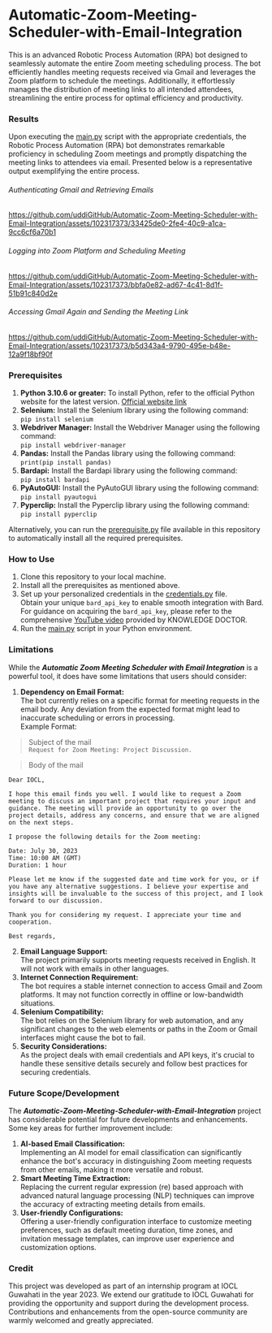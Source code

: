 # Automatic-Zoom-Meeting-Scheduler-with-Email-Integration
This is an advanced Robotic Process Automation (RPA) bot designed to seamlessly automate the entire Zoom meeting scheduling process. The bot efficiently handles meeting requests received via Gmail and leverages the Zoom platform to schedule the meetings. Additionally, it effortlessly manages the distribution of meeting links to all intended attendees, streamlining the entire process for optimal efficiency and productivity.

### Results
Upon executing the [main.py](https://github.com/uddiGitHub/Automatic-Zoom-Meeting-Scheduler-with-Email-Integration/blob/main/src/main.py)  script with the appropriate credentials, the Robotic Process Automation (RPA) bot demonstrates remarkable proficiency in scheduling Zoom meetings and promptly dispatching the meeting links to attendees via email. Presented below is a representative output exemplifying the entire process.
###### Authenticating Gmail and Retrieving Emails


https://github.com/uddiGitHub/Automatic-Zoom-Meeting-Scheduler-with-Email-Integration/assets/102317373/33425de0-2fe4-40c9-a1ca-9cc6cf6a70b1


###### Logging into Zoom Platform and Scheduling Meeting


https://github.com/uddiGitHub/Automatic-Zoom-Meeting-Scheduler-with-Email-Integration/assets/102317373/bbfa0e82-ad67-4c41-8d1f-51b91c840d2e


###### Accessing Gmail Again and Sending the Meeting Link


https://github.com/uddiGitHub/Automatic-Zoom-Meeting-Scheduler-with-Email-Integration/assets/102317373/b5d343a4-9790-495e-b48e-12a9f18bf90f



### Prerequisites
1. **Python 3.10.6 or greater:** To install Python, refer to the official Python website for the latest version. [Official website link](https://www.python.org/)
2. **Selenium:** Install the Selenium library using the following command:<br> `pip install selenium`
3. **Webdriver Manager:** Install the Webdriver Manager using the following command:<br> `pip install webdriver-manager`
4. **Pandas:** Install the Pandas library using the following command:<br> `print(pip install pandas)`
5. **Bardapi:** Install the Bardapi library using the following command:<br> `pip install bardapi`
6. **PyAutoGUI:** Install the PyAutoGUI library using the following command:<br> `pip install pyautogui`
7. **Pyperclip:** Install the Pyperclip library using the following command:<br> `pip install pyperclip`

Alternatively, you can run the [prerequisite.py](https://github.com/uddiGitHub/Automatic-Zoom-Meeting-Scheduler-with-Email-Integration/blob/main/prerequisite.py) file available in this repository to automatically install all the required prerequisites.

### How to Use
1. Clone this repository to your local machine.
2. Install all the prerequisites as mentioned above.
3. Set up your personalized credentials in the [credentials.py](https://github.com/uddiGitHub/Automatic-Zoom-Meeting-Scheduler-with-Email-Integration/blob/main/src/credentials.py) file.<br>Obtain your unique `bard_api_key` to enable smooth integration with Bard. For guidance on acquiring the `bard_api_key`, please refer to the comprehensive [YouTube video](https://youtu.be/kT8Q7aIlgy0) provided by KNOWLEDGE DOCTOR.
4. Run the [main.py](https://github.com/uddiGitHub/Automatic-Zoom-Meeting-Scheduler-with-Email-Integration/blob/main/src/main.py) script in your Python environment.

### Limitations
While the ***Automatic Zoom Meeting Scheduler with Email Integration*** is a powerful tool, it does have some limitations that users should consider:

1. **Dependency on Email Format:**<br> The bot currently relies on a specific format for meeting requests in the email body. Any deviation from the expected format might lead to inaccurate scheduling or errors in processing.<br>
Example Format:<br>
> Subject of the mail<br>
> `Request for Zoom Meeting: Project Discussion.`

> Body of the mail
```
Dear IOCL,

I hope this email finds you well. I would like to request a Zoom meeting to discuss an important project that requires your input and guidance. The meeting will provide an opportunity to go over the project details, address any concerns, and ensure that we are aligned on the next steps.

I propose the following details for the Zoom meeting:

Date: July 30, 2023
Time: 10:00 AM (GMT)
Duration: 1 hour

Please let me know if the suggested date and time work for you, or if you have any alternative suggestions. I believe your expertise and insights will be invaluable to the success of this project, and I look forward to our discussion.

Thank you for considering my request. I appreciate your time and cooperation.

Best regards,
```
2. **Email Language Support:**<br> The project primarily supports meeting requests received in English. It will not work with emails in other languages.
3. **Internet Connection Requirement:**<br> The bot requires a stable internet connection to access Gmail and Zoom platforms. It may not function correctly in offline or low-bandwidth situations.
4. **Selenium Compatibility:**<br> The bot relies on the Selenium library for web automation, and any significant changes to the web elements or paths in the Zoom or Gmail interfaces might cause the bot to fail.
5. **Security Considerations:**<br> As the project deals with email credentials and API keys, it's crucial to handle these sensitive details securely and follow best practices for securing credentials.

### Future Scope/Development
The ***Automatic-Zoom-Meeting-Scheduler-with-Email-Integration*** project has considerable potential for future developments and enhancements. Some key areas for further improvement include:
1. **AI-based Email Classification:**<br> Implementing an AI model for email classification can significantly enhance the bot's accuracy in distinguishing Zoom meeting requests from other emails, making it more versatile and robust.
2. **Smart Meeting Time Extraction:**<br> Replacing the current regular expression (re) based approach with advanced natural language processing (NLP) techniques can improve the accuracy of extracting meeting details from emails.
3. **User-friendly Configurations:**<br> Offering a user-friendly configuration interface to customize meeting preferences, such as default meeting duration, time zones, and invitation message templates, can improve user experience and customization options.

### Credit
This project was developed as part of an internship program at IOCL Guwahati in the year 2023. We extend our gratitude to IOCL Guwahati for providing the opportunity and support during the development process. Contributions and enhancements from the open-source community are warmly welcomed and greatly appreciated.

